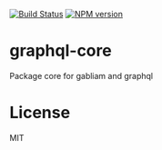 [![Build Status][build-image]][build-url]
[![NPM version][npm-image]][npm-url]

# graphql-core

Package core for gabliam and graphql


# License

  MIT

[build-image]: https://img.shields.io/travis/gabliam/gabliam/master.svg?style=flat-square
[build-url]: https://travis-ci.org/gabliam/gabliam
[npm-image]: https://img.shields.io/npm/v/@gabliam/graphql-core.svg?style=flat-square
[npm-url]: https://github.com/gabliam/graphql-core
